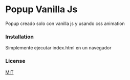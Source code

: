 # Popup Vanilla Js

Popup creado solo con vanilla js y usando css animation

### Installation

Simplemente ejecutar index.html en un navegador

### License

[MIT](https://choosealicense.com/licenses/mit/)
